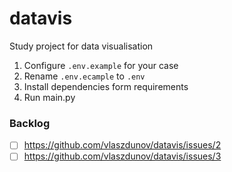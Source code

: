 ﻿# datavis

Study project for data visualisation

1. Configure `.env.example` for your case
2. Rename `.env.ecample` to `.env`
3. Install dependencies form requirements
4. Run main.py


### Backlog
- [ ] https://github.com/vlaszdunov/datavis/issues/2
- [ ] https://github.com/vlaszdunov/datavis/issues/3
